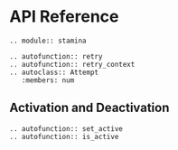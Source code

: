 # API Reference

```{eval-rst}
.. module:: stamina

.. autofunction:: retry
.. autofunction:: retry_context
.. autoclass:: Attempt
   :members: num
```


## Activation and Deactivation

```{eval-rst}
.. autofunction:: set_active
.. autofunction:: is_active
```
